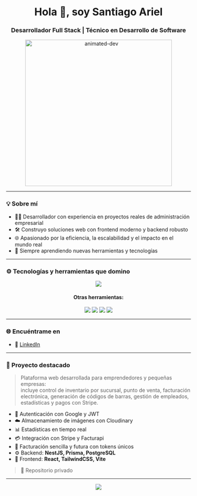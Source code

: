 
<h1 align="center">Hola 👋, soy Santiago Ariel</h1>
<h3 align="center">Desarrollador Full Stack | Técnico en Desarrollo de Software</h3>

<p align="center">
  <img src="https://media.giphy.com/media/26tn33aiTi1jkl6H6/giphy.gif" width="400" alt="animated-dev" />
</p>

---

### 💡 Sobre mí

- 👨‍💻 Desarrollador con experiencia en proyectos reales de administración empresarial
- 🛠️ Construyo soluciones web con frontend moderno y backend robusto
- 🌐 Apasionado por la eficiencia, la escalabilidad y el impacto en el mundo real
- 🧠 Siempre aprendiendo nuevas herramientas y tecnologías

---

### ⚙️ Tecnologías y herramientas que domino

<p align="center">
  <img src="https://skillicons.dev/icons?i=ts,js,java,cs,cpp,c,py,nestjs,react,nextjs,vite,tailwind,nodejs,prisma,postgres,mysql,html,css,vercel,railway,cloudinary,figma,git,github,vscode,visualstudio,postman,netlify" />
</p>

<h4 align="center">Otras herramientas:</h4>

<p align="center">
  <img src="https://img.shields.io/badge/NetBeans_IDE-1B6AC6?style=for-the-badge&logo=apache-netbeans-ide&logoColor=white" />
  <img src="https://img.shields.io/badge/PyCharm-143?style=for-the-badge&logo=pycharm&logoColor=white" />
  <img src="https://img.shields.io/badge/VirtualBox-183A61?style=for-the-badge&logo=virtualbox&logoColor=white" />
  <img src="https://img.shields.io/badge/PrimeNG-3F51B5?style=for-the-badge&logo=prime&logoColor=white" />
</p>

---

### 🌐 Encuéntrame en

- 💼 [LinkedIn](https://www.linkedin.com/in/santiago-ariel-palacios-roji-gomez-2aa0652ab)

---

### 🚀 Proyecto destacado

> Plataforma web desarrollada para emprendedores y pequeñas empresas:  
> incluye control de inventario por sucursal, punto de venta, facturación electrónica, generación de códigos de barras, gestión de empleados, estadísticas y pagos con Stripe.

- 🔐 Autenticación con Google y JWT
- ☁️ Almacenamiento de imágenes con Cloudinary
- 📊 Estadísticas en tiempo real
- 💳 Integración con Stripe y Facturapi
- 🧾 Facturación sencilla y futura con tokens únicos
- ⚙️ Backend: **NestJS, Prisma, PostgreSQL**  
- 🎨 Frontend: **React, TailwindCSS, Vite**

> 📌 Repositorio privado

---

<p align="center">
  <img src="https://komarev.com/ghpvc/?username=Shadowfire4545&label=Visitas%20al%20perfil&color=blueviolet&style=flat" />
</p>
